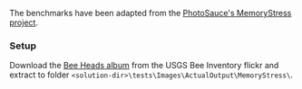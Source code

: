 ﻿The benchmarks have been adapted from the
[PhotoSauce's MemoryStress project](https://github.com/saucecontrol/core-imaging-playground/tree/beeees/MemoryStress).  

### Setup

Download the [Bee Heads album](https://www.flickr.com/photos/usgsbiml/albums/72157633925491877) from the USGS Bee Inventory flickr
  and extract to folder `<solution-dir>\tests\Images\ActualOutput\MemoryStress\`.


